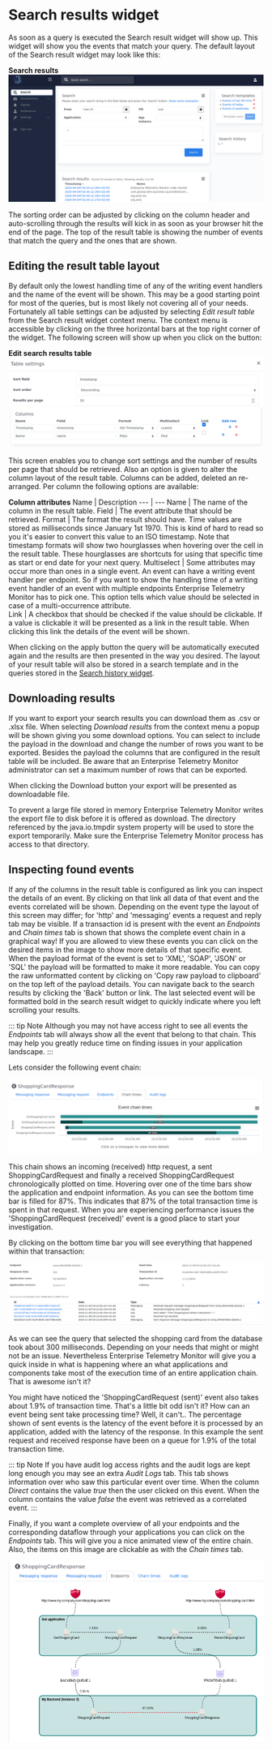 # Search results widget
As soon as a query is executed the Search result widget will show up. This widget will show you the events that match your query. The default layout of the Search result widget may look like this:

**Search results**
!["Search result"](../assets/images/etm-search-results.png)

The sorting order can be adjusted by clicking on the column header and auto-scrolling through the results will kick in as soon as your browser hit the end of the page. The top of the result table is showing the number of events that match the query and the ones that are shown. 

## Editing the result table layout
By default only the lowest handling time of any of the writing event handlers and the name of the event will be shown. This may be a good starting point for most of the queries, but is most likely not covering all of your needs. Fortunately all table settings can be adjusted by selecting *Edit result table* from the Search result widget context menu. The context menu is accessible by clicking on the three horizontal bars at the top right corner of the widget. The following screen will show up when you click on the button:

**Edit search results table**
!["Edit search results table"](../assets/images/etm-edit-search-results-table.png)

This screen enables you to change sort settings and the number of results per page that should be retrieved. Also an option is given to alter the column layout of the result table. Columns can be added, deleted an re-arranged. Per column the following options are available:

**Column attributes**
Name | Description
--- | ---
Name | The name of the column in the result table.
Field | The event attribute that should be retrieved.
Format | The format the result should have. Time values are stored as milliseconds since January 1st 1970. This is kind of hard to read so you it's easier to convert this value to an ISO timestamp. Note that timestamp formats will show two hourglasses when hovering over the cell in the result table. These hourglasses are shortcuts for using that specific time as start or end date for your next query.
Multiselect | Some attributes may occur more than ones in a single event. An event can have a writing event handler per endpoint. So if you want to show the handling time of a writing event handler of an event with multiple endpoints Enterprise Telemetry Monitor has to pick one. This option tells which value should be selected in case of a multi-occurrence attribute.  
Link | A checkbox that should be checked if the value should be clickable. If a value is clickable it will be presented as a link in the result table. When clicking this link the details of the event will be shown.

When clicking on the apply button the query will be automatically executed again and the results are then presented in the way you desired. The layout of your result table will also be stored in a search template and in the queries stored in the [Search history widget](search-result-widget.md).

## Downloading results
If you want to export your search results you can download them as .csv or .xlsx file. When selecting *Download results* from the context menu a popup will be shown giving you some download options. You can select to include the payload in the download and change the number of rows you want to be exported. Besides the payload the columns that are configured in the result table will be included. Be aware that an Enterprise Telemetry Monitor administrator can set a maximum number of rows that can be exported. 

When clicking the Download button your export will be presented as downloadable file.

To prevent a large file stored in memory Enterprise Telemetry Monitor writes the export file to disk before it is offered as download. The directory referenced by the java.io.tmpdir system property will be used to store the export temporarily. Make sure the Enterprise Telemetry Monitor process has access to that directory.

## Inspecting found events
If any of the columns in the result table is configured as link you can inspect the details of an event. By clicking on that link all data of that event and the events correlated will be shown. Depending on the event type the layout of this screen may differ; for 'http' and 'messaging' events a request and reply tab may be visible. If a transaction id is present with the event an *Endpoints* and *Chain times* tab is shown that shows the complete event chain in a graphical way! If you are allowed to view these events you can click on the desired items in the image to show more details of that specific event. When the payload format of the event is set to 'XML', 'SOAP', 'JSON' or 'SQL' the payload will be formatted to make it more readable. You can copy the raw unformatted content by clicking on 'Copy raw payload to clipboard' on the top left of the payload details. You can navigate back to the search results by clicking the 'Back' button or link. The last selected event will be formatted bold in the search result widget to quickly indicate where you left scrolling your results.

::: tip Note
Although you may not have access right to see all events the *Endpoints* tab will always show all the event that belong to that chain. This may help you greatly reduce time on finding issues in your application landscape.
:::

Lets consider the following event chain:

!["Event chain"](../assets/images/etm-event-chain-times.png)

This chain shows an incoming (received) http request, a sent ShoppingCardRequest and finally a received ShoppingCardRequest chronologically plotted on time. Hovering over one of the time bars show the application and endpoint information. As you can see the bottom time bar is filled for 87%. This indicates that 87% of the total transaction time is spent in that request. When you are experiencing performance issues the 'ShoppingCardRequest (received)' event is a good place to start your investigation.

By clicking on the bottom time bar you will see everything that happened within that transaction:

!["Transaction overview"](../assets/images/etm-transaction-overview.png)
 
As we can see the query that selected the shopping card from the database took about 300 milliseconds. Depending on your needs that might or might not be an issue. Nevertheless Enterprise Telemetry Monitor will give you a quick inside in what is happening where an what applications and components take most of the execution time of an entire application chain. That is awesome isn't it?

You might have noticed the 'ShoppingCardRequest (sent)' event also takes about 1.9% of transaction time. That's a little bit odd isn't it? How can an event being sent take processing time? Well, it can't.. The percentage shown of sent events is the latency of the event before it is processed by an application, added with the latency of the response. In this example the sent request and received response have been on a queue for 1.9% of the total transaction time.

::: tip Note
If you have audit log access rights and the audit logs are kept long enough you may see an extra *Audit Logs* tab. This tab shows information over who saw this particular event over time. When the column *Direct* contains the value *true* then the user clicked on this event. When the column contains the value *false* the event was retrieved as a correlated event.
:::

Finally, if you want a complete overview of all your endpoints and the corresponding dataflow through your applications you can click on the *Endpoints* tab. This will give you a nice animated view of the entire chain. Also, the items on this image are clickable as with the *Chain times* tab.

![Event dataflow](../assets/images/etm-endpoints-overview.png)
